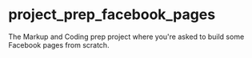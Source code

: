 # project_prep_facebook_pages
The Markup and Coding prep project where you're asked to build some Facebook pages from scratch.

